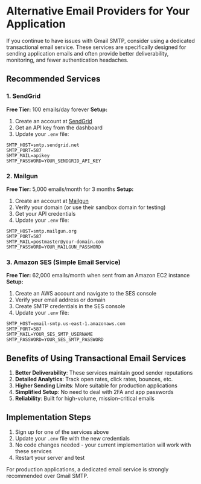 # Alternative Email Providers for Your Application

If you continue to have issues with Gmail SMTP, consider using a dedicated transactional email service. These services are specifically designed for sending application emails and often provide better deliverability, monitoring, and fewer authentication headaches.

## Recommended Services

### 1. SendGrid

**Free Tier:** 100 emails/day forever
**Setup:**
1. Create an account at [SendGrid](https://sendgrid.com/)
2. Get an API key from the dashboard
3. Update your `.env` file:
```
SMTP_HOST=smtp.sendgrid.net
SMTP_PORT=587
SMTP_MAIL=apikey
SMTP_PASSWORD=YOUR_SENDGRID_API_KEY
```

### 2. Mailgun

**Free Tier:** 5,000 emails/month for 3 months
**Setup:**
1. Create an account at [Mailgun](https://www.mailgun.com/)
2. Verify your domain (or use their sandbox domain for testing)
3. Get your API credentials
4. Update your `.env` file:
```
SMTP_HOST=smtp.mailgun.org
SMTP_PORT=587
SMTP_MAIL=postmaster@your-domain.com
SMTP_PASSWORD=YOUR_MAILGUN_PASSWORD
```

### 3. Amazon SES (Simple Email Service)

**Free Tier:** 62,000 emails/month when sent from an Amazon EC2 instance
**Setup:**
1. Create an AWS account and navigate to the SES console
2. Verify your email address or domain
3. Create SMTP credentials in the SES console
4. Update your `.env` file:
```
SMTP_HOST=email-smtp.us-east-1.amazonaws.com
SMTP_PORT=587
SMTP_MAIL=YOUR_SES_SMTP_USERNAME
SMTP_PASSWORD=YOUR_SES_SMTP_PASSWORD
```

## Benefits of Using Transactional Email Services

1. **Better Deliverability**: These services maintain good sender reputations
2. **Detailed Analytics**: Track open rates, click rates, bounces, etc.
3. **Higher Sending Limits**: More suitable for production applications
4. **Simplified Setup**: No need to deal with 2FA and app passwords
5. **Reliability**: Built for high-volume, mission-critical emails

## Implementation Steps

1. Sign up for one of the services above
2. Update your `.env` file with the new credentials
3. No code changes needed - your current implementation will work with these services
4. Restart your server and test

For production applications, a dedicated email service is strongly recommended over Gmail SMTP.
